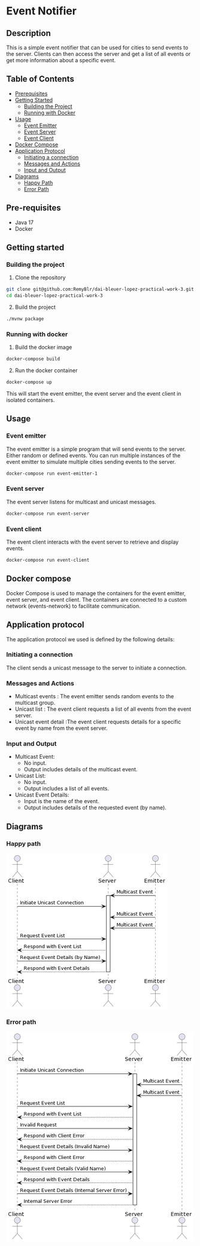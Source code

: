 # Event Notifier
## Description

This is a simple event notifier that can be used for cities to send events to the server.
Clients can then access the server and get a list of all events or get more information about a specific event.

## Table of Contents
- [Prerequisites](#prerequisites)
- [Getting Started](#getting-started)
    - [Building the Project](#building-the-project)
    - [Running with Docker](#running-with-docker)
- [Usage](#usage)
    - [Event Emitter](#event-emitter)
    - [Event Server](#event-server)
    - [Event Client](#event-client)
- [Docker Compose](#docker-compose)
- [Application Protocol](#application-protocol)
    - [Initiating a connection](#initiating-a-connection)
    - [Messages and Actions](#messages-and-actions)
    - [Input and Output](#input-and-output)
- [Diagrams](#diagrams)
    - [Happy Path](#happy-path)
    - [Error Path](#error-path)

## Pre-requisites

- Java 17
- Docker

## Getting started
### Building the project
1. Clone the repository
```bash
git clone git@github.com:RemyBlr/dai-bleuer-lopez-practical-work-3.git
cd dai-bleuer-lopez-practical-work-3
```
2. Build the project
```bash
./mvnw package
```

### Running with docker
1. Build the docker image
```bash
docker-compose build
```
2. Run the docker container
```bash
docker-compose up
```
This will start the event emitter, the event server and the event client in isolated containers.


## Usage
### Event emitter
The event emitter is a simple program that will send events to the server. Either random or defined events.
You can run multiple instances of the event emitter to simulate multiple cities sending events to the server.
```bash
docker-compose run event-emitter-1
```
### Event server
The event server listens for multicast and unicast messages.
```bash
docker-compose run event-server
```
### Event client
The event client interacts with the event server to retrieve and display events.
```bash
docker-compose run event-client
```

## Docker compose
Docker Compose is used to manage the containers for the event emitter, event server, and event client.
The containers are connected to a custom network (events-network) to facilitate communication.

## Application protocol
The application protocol we used is defined by the following details:

### Initiating a connection
The client sends a unicast message to the server to initiate a connection.

### Messages and Actions
- Multicast events     : The event emitter sends random events to the multicast group.
- Unicast list         : The event client requests a list of all events from the event server.
- Unicast event detail :The event client requests details for a specific event by name from the event server.

### Input and Output
- Multicast Event: 
  - No input. 
  - Output includes details of the multicast event.
- Unicast List: 
  - No input. 
  - Output includes a list of all events.
- Unicast Event Details: 
  - Input is the name of the event.
  - Output includes details of the requested event (by name).

## Diagrams
### Happy path
![Happy path](./Demo/dai-labo3-happy-path.png)

### Error path
![Error path](./Demo/dai-labo3-error.png)
